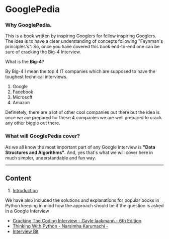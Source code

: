 

GooglePedia
===========

### Why GooglePedia.

This is a book written by inspiring Googlers for fellow inspiring Googlers. The idea is to have a clear understanding of concepts following "Feynman's principles's". So, once you have covered this book end-to-end one can be sure of cracking the Big-4 Interview.

What is the **Big-4**?

By Big-4 I mean the top 4 IT companies which are supposed to have the toughest technical interviews.

 1. Google
 2. Facebook
 3. Microsoft
 4. Amazon

Definetely, there are a lot of other cool companies out there but the idea is once we are prepared for these 4 companies we are well prepared to crack any other biggie out there.


### What will GooglePedia cover?

As we all know the most important part of any Google interview is **"Data Structures and Algorithms"**.
And, yes that's what we will cover here in much simpler, understandable and fun way.

----------
Content
-------

 1. [Introduction](https://github.com/aayush-bhardwaj/GooglePedia/blob/master/Users/Aayush/Checkpoints/Book/01.Introduction.md)

We have also included the solutions and explanations for popular books in Python keeping in mind how the approach should be if the question is asked in a Google Interview <i class="fa fa-bolt"></i>

 - [Cracking The Coding Interview - Gayle laakmann - 6th Edition](https://github.com/aayush-bhardwaj/GooglePedia/tree/master/Users/Aayush/Checkpoints/Book/CrackingTheCodingInterview)
 - [Thinking With Python - Narsimha Karumachi - ](https://github.com/aayush-bhardwaj/GooglePedia/tree/master/Users/Aayush/Checkpoints/Book/ThinkingWithPython)
 - [Interview Bit](https://github.com/aayush-bhardwaj/GooglePedia/tree/master/Users/Aayush/Checkpoints/Book/InterviewBit)